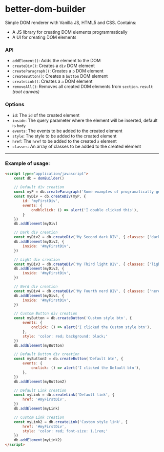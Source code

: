# better-dom-builder
Simple DOM renderer with Vanilla JS, HTML5 and CSS.
Contains:
- A JS library for creating DOM elements programmatically
- A UI for creating DOM elements

### API
- `addElement()`: Adds the element to the DOM
- `createDiv()`: Creates a `div` DOM element
- `createParagraph()`: Creates a `p` DOM element
- `createButton()`: Creates a `button` DOM element
- `createLink()`: Creates a `a` DOM element
- `removeAll()`: Removes all created DOM elements from `section.result` _(root canvas)_

### Options
- `id`: The `id` of the created element
- `inside`: The query parameter where the element will be inserted, default is `body`
- `events`: The events to be added to the created element
- `style`: The style to be added to the created element
- `href`: The `href` to be added to the created `a` element
- `classes`: An array of classes to be added to the created element


------

### Example of usage:
```html
<script type="application/javascript">
    const db = domBuilder()
    
    // Default div creation
    const myP = db.createParagraph('Some examples of programatically generated DOM elements')
    const myDiv = db.createDiv(myP, {
        id: 'myFirstDiv',
        events: {
            ondblclick: () => alert('I double clicked this'),
        }
    })
    db.addElement(myDiv)

    // Dark div creation
    const myDiv2 = db.createDiv('My Second dark DIV', { classes: ['dark'] })
    db.addElement(myDiv2, {
        inside: '#myFirstDiv',
    })

    // Light div creation
    const myDiv3 = db.createDiv('My Third light DIV', { classes: ['light'] })
    db.addElement(myDiv3, {
        inside: '#myFirstDiv',
    })

    // Nerd div creation
    const myDiv4 = db.createDiv('My Fourth nerd DIV', { classes: ['nerd'] })
    db.addElement(myDiv4, {
        inside: '#myFirstDiv',
    })

    // Custom Button div creation
    const myButton = db.createButton('Custom style btn', {
        events: {
            onclick: () => alert('I clicked the Custom style btn'),
        },
        style: 'color: red; background: black;'
    })
    db.addElement(myButton)

    // Default Button div creation
    const myButton2 = db.createButton('Default btn', {
        events: {
            onclick: () => alert('I clicked the Default btn'),
        },
    })
    db.addElement(myButton2)

    // Default Link creation
    const myLink = db.createLink('Default link', {
        href: '#myFirstDiv',
    })
    db.addElement(myLink)

    // Custom Link creation
    const myLink2 = db.createLink('Custom style link', {
        href: '#myFirstDiv',
        style: 'color: red; font-size: 1.1rem;'
    })
    db.addElement(myLink2)
</script>
```
